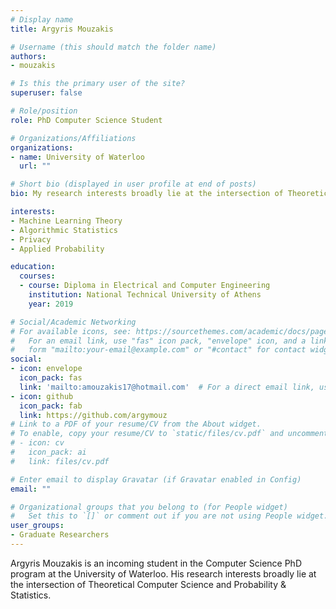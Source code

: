 ```yaml
---
# Display name
title: Argyris Mouzakis

# Username (this should match the folder name)
authors:
- mouzakis

# Is this the primary user of the site?
superuser: false

# Role/position
role: PhD Computer Science Student

# Organizations/Affiliations
organizations:
- name: University of Waterloo
  url: ""

# Short bio (displayed in user profile at end of posts)
bio: My research interests broadly lie at the intersection of Theoretical Computer Science and Probability & Statistics.

interests:
- Machine Learning Theory
- Algorithmic Statistics
- Privacy
- Applied Probability

education:
  courses:
  - course: Diploma in Electrical and Computer Engineering
    institution: National Technical University of Athens
    year: 2019

# Social/Academic Networking
# For available icons, see: https://sourcethemes.com/academic/docs/page-builder/#icons
#   For an email link, use "fas" icon pack, "envelope" icon, and a link in the
#   form "mailto:your-email@example.com" or "#contact" for contact widget.
social:
- icon: envelope
  icon_pack: fas
  link: 'mailto:amouzakis17@hotmail.com'  # For a direct email link, use "mailto:test@example.org".
- icon: github
  icon_pack: fab
  link: https://github.com/argymouz
# Link to a PDF of your resume/CV from the About widget.
# To enable, copy your resume/CV to `static/files/cv.pdf` and uncomment the lines below.
# - icon: cv
#   icon_pack: ai
#   link: files/cv.pdf

# Enter email to display Gravatar (if Gravatar enabled in Config)
email: ""

# Organizational groups that you belong to (for People widget)
#   Set this to `[]` or comment out if you are not using People widget.
user_groups:
- Graduate Researchers
---
```


Argyris Mouzakis is an incoming student in the Computer Science PhD program at the University of Waterloo. His research interests broadly lie at the intersection of Theoretical Computer Science and Probability & Statistics.
